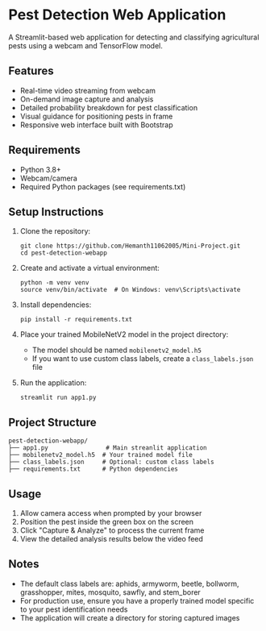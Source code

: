 # Pest Detection Web Application

A Streamlit-based web application for detecting and classifying agricultural pests using a webcam and TensorFlow model.

## Features

- Real-time video streaming from webcam
- On-demand image capture and analysis
- Detailed probability breakdown for pest classification
- Visual guidance for positioning pests in frame
- Responsive web interface built with Bootstrap

## Requirements

- Python 3.8+
- Webcam/camera
- Required Python packages (see requirements.txt)

## Setup Instructions

1. Clone the repository:
   ```
   git clone https://github.com/Hemanth11062005/Mini-Project.git
   cd pest-detection-webapp
   ```

2. Create and activate a virtual environment:
   ```
   python -m venv venv
   source venv/bin/activate  # On Windows: venv\Scripts\activate
   ```

3. Install dependencies:
   ```
   pip install -r requirements.txt
   ```

4. Place your trained MobileNetV2 model in the project directory:
   - The model should be named `mobilenetv2_model.h5`
   - If you want to use custom class labels, create a `class_labels.json` file

5. Run the application:
   ```
   streamlit run app1.py
   ```

## Project Structure

```
pest-detection-webapp/
├── app1.py                # Main streanlit application
├── mobilenetv2_model.h5  # Your trained model file
├── class_labels.json     # Optional: custom class labels
├── requirements.txt      # Python dependencies
```

## Usage

1. Allow camera access when prompted by your browser
2. Position the pest inside the green box on the screen
3. Click "Capture & Analyze" to process the current frame
4. View the detailed analysis results below the video feed

## Notes

- The default class labels are: aphids, armyworm, beetle, bollworm, grasshopper, mites, mosquito, sawfly, and stem_borer
- For production use, ensure you have a properly trained model specific to your pest identification needs
- The application will create a directory for storing captured images
